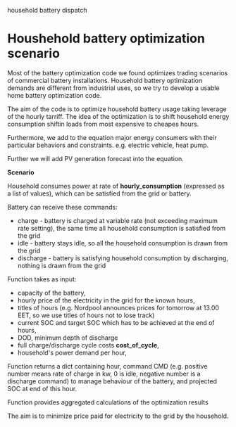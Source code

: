 household battery dispatch

 # Houshehold battery optimization scenario 

 Most of the battery optimization code we found optimizes trading scenarios of commercial battery installations. Household battery optimization demands are different from industrial uses, so we try to develop a usable home battery optimization code.

 The aim of the code is to optimize household battery usage taking leverage of the hourly tarriff. The idea of the optimization is to shift household energy consumption shiftin loads from most expensive to cheapes hours.

 Furthermore, we add to the equation major energy consumers with their particular behaviors and constraints. e.g. electric vehicle, heat pump.

 Further we will add PV generation forecast into the equation.

 

 **Scenario**

 Household consumes power at rate of **hourly_consumption** (expressed as a list of values), which can be satisfied from the grid or battery.

 Battery can receive these commands:
 - charge - battery is charged at variable rate (not exceeding maximum rate setting), the same time all household consumption is satisfied from the 
grid
 - idle - battery stays idle, so all the household consumption is drawn from the grid 
 - discharge - battery is satisfying household consumption by discharging, nothing is drawn from the grid 

 Function takes as input:
 - capacity of the battery,
 - hourly price of the electricity in the grid for the known hours,
 - titles of hours (e.g. Nordpool announces prices for tomorrow at 13.00 EET, so we use titles of hours not to lose track)
 - current SOC and target SOC which has to be achieved at the end of hours,
 - DOD, minimum depth of discharge
 - full charge/discharge cycle costs **cost_of_cycle**,
 - household's power demand per hour, 

 Function returns a dict containing hour, command CMD (e.g. positive number means rate of charge in kw, 0 is idle, negative number is a discharge 
command) to manage behaviour of the battery, and projected SOC at end of this hour. 

 Function provides aggregated calculations of the optimization results

 The aim is to minimize price paid for electricity to the grid by the household. 


